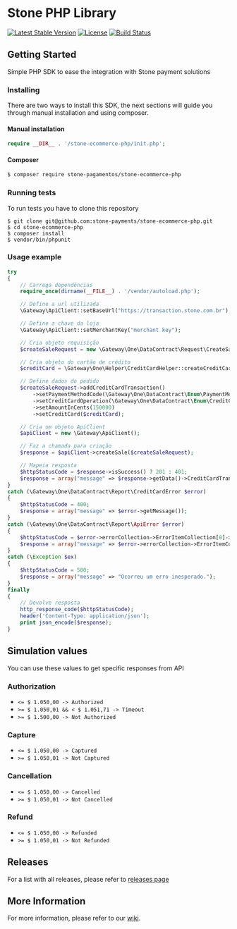 # Stone PHP Library
[![Latest Stable Version](https://poser.pugx.org/stone-pagamentos/stone-ecommerce-php/version)](https://packagist.org/packages/stone-pagamentos/stone-ecommerce-php)
[![License](https://poser.pugx.org/stone-pagamentos/stone-ecommerce-php/license)](https://packagist.org/packages/stone-pagamentos/stone-ecommerce-php)
[![Build Status](https://travis-ci.org/stone-payments/stone-ecommerce-php.svg?branch=master)](https://travis-ci.org/stone-payments/stone-ecommerce-php)

## Getting Started
Simple PHP SDK to ease the integration with Stone payment solutions

### Installing
There are two ways to install this SDK, the next sections will guide you through manual installation and using composer.

#### Manual installation
```php
require __DIR__ . '/stone-ecommerce-php/init.php';
```

#### Composer
```bash
$ composer require stone-pagamentos/stone-ecommerce-php
```

### Running tests
To run tests you have to clone this repository

```
$ git clone git@github.com:stone-payments/stone-ecommerce-php.git
$ cd stone-ecommerce-php
$ composer install
$ vendor/bin/phpunit
```

### Usage example
```php
try
{
    // Carrega dependências
    require_once(dirname(__FILE__) . '/vendor/autoload.php');

    // Define a url utilizada
    \Gateway\ApiClient::setBaseUrl("https://transaction.stone.com.br");

    // Define a chave da loja
    \Gateway\ApiClient::setMerchantKey("merchant key");

    // Cria objeto requisição
    $createSaleRequest = new \Gateway\One\DataContract\Request\CreateSaleRequest();

    // Cria objeto do cartão de crédito
    $creditCard = \Gateway\One\Helper\CreditCardHelper::createCreditCard("5555 4444 3333 2222", "gateway", "12/2030", "999");

    // Define dados do pedido
    $createSaleRequest->addCreditCardTransaction()
        ->setPaymentMethodCode(\Gateway\One\DataContract\Enum\PaymentMethodEnum::SIMULATOR)
        ->setCreditCardOperation(\Gateway\One\DataContract\Enum\CreditCardOperationEnum::AUTH_AND_CAPTURE)
        ->setAmountInCents(150000)
        ->setCreditCard($creditCard);

    // Cria um objeto ApiClient
    $apiClient = new \Gateway\ApiClient();

    // Faz a chamada para criação
    $response = $apiClient->createSale($createSaleRequest);

    // Mapeia resposta
    $httpStatusCode = $response->isSuccess() ? 201 : 401;
    $response = array("message" => $response->getData()->CreditCardTransactionResultCollection[0]->AcquirerMessage);
}
catch (\Gateway\One\DataContract\Report\CreditCardError $error)
{
    $httpStatusCode = 400;
    $response = array("message" => $error->getMessage());
}
catch (\Gateway\One\DataContract\Report\ApiError $error)
{
    $httpStatusCode = $error->errorCollection->ErrorItemCollection[0]->ErrorCode;
    $response = array("message" => $error->errorCollection->ErrorItemCollection[0]->Description);
}
catch (\Exception $ex)
{
    $httpStatusCode = 500;
    $response = array("message" => "Ocorreu um erro inesperado.");
}
finally
{
    // Devolve resposta
    http_response_code($httpStatusCode);
    header('Content-Type: application/json');
    print json_encode($response);
}
```

## Simulation values
You can use these values to get specific responses from API

### Authorization

* `<= $ 1.050,00 -> Authorized`
* `>= $ 1.050,01 && < $ 1.051,71 -> Timeout`
* `>= $ 1.500,00 -> Not Authorized`
 
### Capture

* `<= $ 1.050,00 -> Captured`
* `>= $ 1.050,01 -> Not Captured`
 
### Cancellation

* `<= $ 1.050,00 -> Cancelled`
* `>= $ 1.050,01 -> Not Cancelled`
 
### Refund
* `<= $ 1.050,00 -> Refunded`
* `>= $ 1.050,01 -> Not Refunded`

## Releases
For a list with all releases, please refer to [releases page](https://github.com/stone-payments/stone-ecommerce-php/releases)

## More Information
For more information, please refer to our [wiki](https://github.com/stone-pagamentos/stone-ecommerce-php/wiki).

